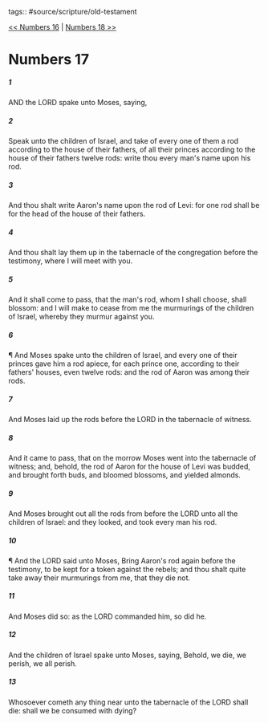 tags:: #source/scripture/old-testament

[<< Numbers 16](/old-testament/04_Numbers/Numbers_16.md) | [Numbers 18 >>](/old-testament/04_Numbers/Numbers_18.md)

# Numbers 17

##### 1

AND the LORD spake unto Moses, saying,

##### 2

Speak unto the children of Israel, and take of every one of them a rod according to the house of their fathers, of all their princes according to the house of their fathers twelve rods: write thou every man's name upon his rod.

##### 3

And thou shalt write Aaron's name upon the rod of Levi: for one rod shall be for the head of the house of their fathers.

##### 4

And thou shalt lay them up in the tabernacle of the congregation before the testimony, where I will meet with you.

##### 5

And it shall come to pass, that the man's rod, whom I shall choose, shall blossom: and I will make to cease from me the murmurings of the children of Israel, whereby they murmur against you.

##### 6

¶ And Moses spake unto the children of Israel, and every one of their princes gave him a rod apiece, for each prince one, according to their fathers' houses, even twelve rods: and the rod of Aaron was among their rods.

##### 7

And Moses laid up the rods before the LORD in the tabernacle of witness.

##### 8

And it came to pass, that on the morrow Moses went into the tabernacle of witness; and, behold, the rod of Aaron for the house of Levi was budded, and brought forth buds, and bloomed blossoms, and yielded almonds.

##### 9

And Moses brought out all the rods from before the LORD unto all the children of Israel: and they looked, and took every man his rod.

##### 10

¶ And the LORD said unto Moses, Bring Aaron's rod again before the testimony, to be kept for a token against the rebels; and thou shalt quite take away their murmurings from me, that they die not.

##### 11

And Moses did so: as the LORD commanded him, so did he.

##### 12

And the children of Israel spake unto Moses, saying, Behold, we die, we perish, we all perish.

##### 13

Whosoever cometh any thing near unto the tabernacle of the LORD shall die: shall we be consumed with dying?
